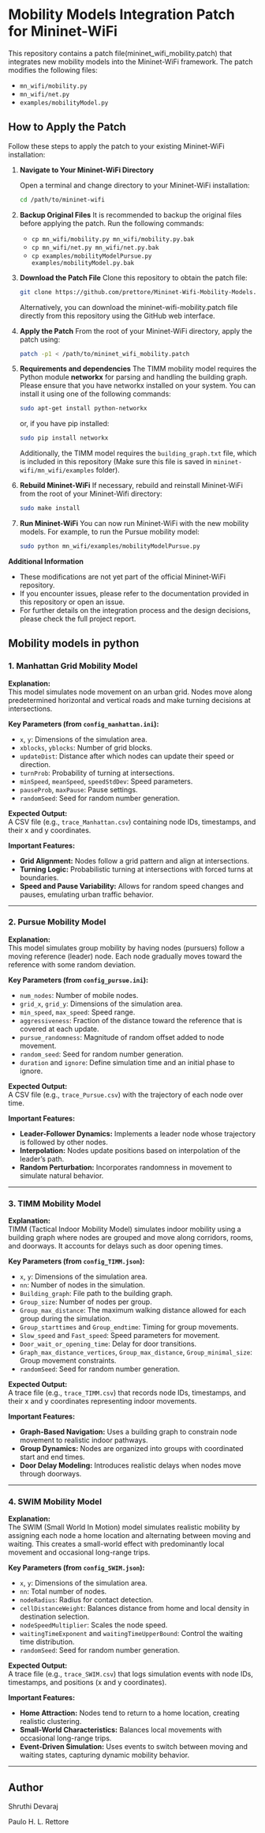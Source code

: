 # Mobility Models Integration Patch for Mininet-WiFi

This repository contains a patch file(mininet_wifi_mobility.patch) that integrates new mobility models into the Mininet-WiFi framework. The patch modifies the following files:
- `mn_wifi/mobility.py`
- `mn_wifi/net.py`
- `examples/mobilityModel.py`


## How to Apply the Patch

Follow these steps to apply the patch to your existing Mininet-WiFi installation:

1. **Navigate to Your Mininet-WiFi Directory**

   Open a terminal and change directory to your Mininet-WiFi installation:
   ```bash
   cd /path/to/mininet-wifi

2. **Backup Original Files**
    It is recommended to backup the original files before applying the patch. Run the following commands:
    - `cp mn_wifi/mobility.py mn_wifi/mobility.py.bak`
    - `cp mn_wifi/net.py mn_wifi/net.py.bak`
    - `cp examples/mobilityModelPursue.py examples/mobilityModel.py.bak`
    

3. **Download the Patch File**
    Clone this repository to obtain the patch file:
    ```bash
    git clone https://github.com/prettore/Mininet-Wifi-Mobility-Models.git
     ```
    
    Alternatively, you can download the mininet-wifi-mobility.patch file directly from this repository using the GitHub web interface.

5. **Apply the Patch**
   From the root of your Mininet-WiFi directory, apply the patch using:
   ```bash
   patch -p1 < /path/to/mininet_wifi_mobility.patch
   
6. **Requirements and dependencies**
   The TIMM mobility model requires the Python module **networkx** for parsing and handling the building graph. Please ensure that you have networkx installed on your system. You can install it using one of the 
   following commands:

   ```bash
   sudo apt-get install python-networkx
   ```

   or, if you have pip installed:
   ```bash
   sudo pip install networkx
   ```
   Additionally, the TIMM model requires the `building_graph.txt` file, which is included in this repository (Make sure this file is saved in `mininet-wifi/mn_wifi/examples` folder).

   
7. **Rebuild Mininet-WiFi**
   If necessary, rebuild and reinstall Mininet-WiFi from the root of your Mininet-Wifi directory:
   ```bash
   sudo make install

8. **Run Mininet-WiFi**
   You can now run Mininet-WiFi with the new mobility models. For example, to run the Pursue mobility model:
   ```bash
   sudo python mn_wifi/examples/mobilityModelPursue.py

**Additional Information**
  - These modifications are not yet part of the official Mininet-WiFi repository.
  - If you encounter issues, please refer to the documentation provided in this repository or open an issue.
  - For further details on the integration process and the design decisions, please check the full project report.


## Mobility models in python

### 1. Manhattan Grid Mobility Model
**Explanation:**  
This model simulates node movement on an urban grid. Nodes move along predetermined horizontal and vertical roads and make turning decisions at intersections.

**Key Parameters (from `config_manhattan.ini`):**
- `x`, `y`: Dimensions of the simulation area.
- `xblocks`, `yblocks`: Number of grid blocks.
- `updateDist`: Distance after which nodes can update their speed or direction.
- `turnProb`: Probability of turning at intersections.
- `minSpeed`, `meanSpeed`, `speedStdDev`: Speed parameters.
- `pauseProb`, `maxPause`: Pause settings.
- `randomSeed`: Seed for random number generation.

**Expected Output:**  
A CSV file (e.g., `trace_Manhattan.csv`) containing node IDs, timestamps, and their x and y coordinates.

**Important Features:**
- **Grid Alignment:** Nodes follow a grid pattern and align at intersections.
- **Turning Logic:** Probabilistic turning at intersections with forced turns at boundaries.
- **Speed and Pause Variability:** Allows for random speed changes and pauses, emulating urban traffic behavior.

---

### 2. Pursue Mobility Model
**Explanation:**  
This model simulates group mobility by having nodes (pursuers) follow a moving reference (leader) node. Each node gradually moves toward the reference with some random deviation.

**Key Parameters (from `config_pursue.ini`):**
- `num_nodes`: Number of mobile nodes.
- `grid_x`, `grid_y`: Dimensions of the simulation area.
- `min_speed`, `max_speed`: Speed range.
- `aggressiveness`: Fraction of the distance toward the reference that is covered at each update.
- `pursue_randomness`: Magnitude of random offset added to node movement.
- `random_seed`: Seed for random number generation.
- `duration` and `ignore`: Define simulation time and an initial phase to ignore.

**Expected Output:**  
A CSV file (e.g., `trace_Pursue.csv`) with the trajectory of each node over time.

**Important Features:**
- **Leader-Follower Dynamics:** Implements a leader node whose trajectory is followed by other nodes.
- **Interpolation:** Nodes update positions based on interpolation of the leader’s path.
- **Random Perturbation:** Incorporates randomness in movement to simulate natural behavior.

---

### 3. TIMM Mobility Model
**Explanation:**  
TIMM (Tactical Indoor Mobility Model) simulates indoor mobility using a building graph where nodes are grouped and move along corridors, rooms, and doorways. It accounts for delays such as door opening times.

**Key Parameters (from `config_TIMM.json`):**
- `x`, `y`: Dimensions of the simulation area.
-  `nn`: Number of nodes in the simulation.
- `Building_graph`: File path to the building graph.
- `Group_size`: Number of nodes per group.
- `Group_max_distance`: The maximum walking distance allowed for each group during the simulation.
- `Group_starttimes` and `Group_endtime`: Timing for group movements.
- `Slow_speed` and `Fast_speed`: Speed parameters for movement.
- `Door_wait_or_opening_time`: Delay for door transitions.
- `Graph_max_distance_vertices`, `Group_max_distance`, `Group_minimal_size`: Group movement constraints.
- `randomSeed`: Seed for random number generation.

**Expected Output:**  
A trace file (e.g., `trace_TIMM.csv`) that records node IDs, timestamps, and their x and y coordinates representing indoor movements.

**Important Features:**
- **Graph-Based Navigation:** Uses a building graph to constrain node movement to realistic indoor pathways.
- **Group Dynamics:** Nodes are organized into groups with coordinated start and end times.
- **Door Delay Modeling:** Introduces realistic delays when nodes move through doorways.

---

### 4. SWIM Mobility Model
**Explanation:**  
The SWIM (Small World In Motion) model simulates realistic mobility by assigning each node a home location and alternating between moving and waiting. This creates a small-world effect with predominantly local movement and occasional long-range trips.

**Key Parameters (from `config_SWIM.json`):**
- `x`, `y`: Dimensions of the simulation area.
- `nn`: Total number of nodes.
- `nodeRadius`: Radius for contact detection.
- `cellDistanceWeight`: Balances distance from home and local density in destination selection.
- `nodeSpeedMultiplier`: Scales the node speed.
- `waitingTimeExponent` and `waitingTimeUpperBound`: Control the waiting time distribution.
- `randomSeed`: Seed for random number generation.

**Expected Output:**  
A trace file (e.g., `trace_SWIM.csv`) that logs simulation events with node IDs, timestamps, and positions (x and y coordinates).

**Important Features:**
- **Home Attraction:** Nodes tend to return to a home location, creating realistic clustering.
- **Small-World Characteristics:** Balances local movements with occasional long-range trips.
- **Event-Driven Simulation:** Uses events to switch between moving and waiting states, capturing dynamic mobility behavior.

---
## Author

Shruthi Devaraj

Paulo H. L. Rettore






